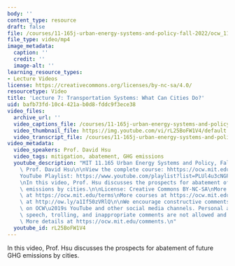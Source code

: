 ```yaml
---
body: ''
content_type: resource
draft: false
file: /courses/11-165j-urban-energy-systems-and-policy-fall-2022/ocw_11165_lecture07_2022sep28-1403_360p_16_9.mp4
file_type: video/mp4
image_metadata:
  caption: ''
  credit: ''
  image-alt: ''
learning_resource_types:
- Lecture Videos
license: https://creativecommons.org/licenses/by-nc-sa/4.0/
resourcetype: Video
title: 'Lecture 7: Transportation Systems: What Can Cities Do?'
uid: bafb73fd-10c4-421a-b0d8-fddc9f3ece38
video_files:
  archive_url: ''
  video_captions_file: /courses/11-165j-urban-energy-systems-and-policy-fall-2022/1lZHlotI1vA0O4FHhBVT1CABpty3Qf-TV_transcript.webvtt
  video_thumbnail_file: https://img.youtube.com/vi/rL25BoFW1V4/default.jpg
  video_transcript_file: /courses/11-165j-urban-energy-systems-and-policy-fall-2022/1lZHlotI1vA0O4FHhBVT1CABpty3Qf-TV_transcript.pdf
video_metadata:
  video_speakers: Prof. David Hsu
  video_tags: mitigation, abatement, GHG emissions
  youtube_description: "MIT 11.165 Urban Energy Systems and Policy, Fall 2022\nInstructor:\
    \ Prof. David Hsu\n\nView the complete course: hhttps://ocw.mit.edu/courses/11-165j-urban-energy-systems-and-policy-fall-2022/\n\
    YouTube Playlist: https://www.youtube.com/playlist?list=PLUl4u3cNGP63SEOB1q95TFs0hwyf1d7BG\n\
    \nIn this video, Prof. Hsu discusses the prospects for abatement of future GHG\
    \ emissions by cities.\n\nLicense: Creative Commons BY-NC-SA\nMore information\
    \ at https://ocw.mit.edu/terms\nMore courses at https://ocw.mit.edu\nSupport OCW\
    \ at http://ow.ly/a1If50zVRlQ\n\nWe encourage constructive comments and discussion\
    \ on OCW\u2019s YouTube and other social media channels. Personal attacks, hate\
    \ speech, trolling, and inappropriate comments are not allowed and may be removed.\
    \ More details at https://ocw.mit.edu/comments.\n"
  youtube_id: rL25BoFW1V4
---
```

In this video, Prof. Hsu discusses the prospects for abatement of future GHG emissions by cities.